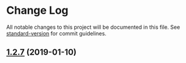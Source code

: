# Change Log

All notable changes to this project will be documented in this file. See [standard-version](https://github.com/conventional-changelog/standard-version) for commit guidelines.

<a name="1.2.7"></a>
## [1.2.7](https://github.com/abacritt/angularx-social-login/compare/v1.2.6...v1.2.7) (2019-01-10)
